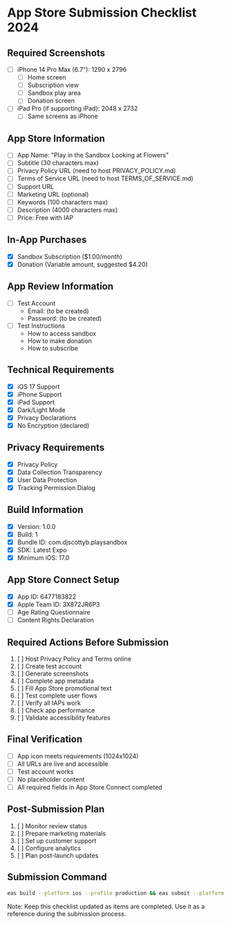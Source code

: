 # App Store Submission Checklist 2024

## Required Screenshots
- [ ] iPhone 14 Pro Max (6.7"): 1290 x 2796
  - [ ] Home screen
  - [ ] Subscription view
  - [ ] Sandbox play area
  - [ ] Donation screen
- [ ] iPad Pro (if supporting iPad): 2048 x 2732
  - [ ] Same screens as iPhone

## App Store Information
- [ ] App Name: "Play in the Sandbox Looking at Flowers"
- [ ] Subtitle (30 characters max)
- [ ] Privacy Policy URL (need to host PRIVACY_POLICY.md)
- [ ] Terms of Service URL (need to host TERMS_OF_SERVICE.md)
- [ ] Support URL
- [ ] Marketing URL (optional)
- [ ] Keywords (100 characters max)
- [ ] Description (4000 characters max)
- [ ] Price: Free with IAP

## In-App Purchases
- [x] Sandbox Subscription ($1.00/month)
- [x] Donation (Variable amount, suggested $4.20)

## App Review Information
- [ ] Test Account
  - Email: (to be created)
  - Password: (to be created)
- [ ] Test Instructions
  - How to access sandbox
  - How to make donation
  - How to subscribe

## Technical Requirements
- [x] iOS 17 Support
- [x] iPhone Support
- [x] iPad Support
- [x] Dark/Light Mode
- [x] Privacy Declarations
- [x] No Encryption (declared)

## Privacy Requirements
- [x] Privacy Policy
- [x] Data Collection Transparency
- [x] User Data Protection
- [x] Tracking Permission Dialog

## Build Information
- [x] Version: 1.0.0
- [x] Build: 1
- [x] Bundle ID: com.djscottyb.playsandbox
- [x] SDK: Latest Expo
- [x] Minimum iOS: 17.0

## App Store Connect Setup
- [x] App ID: 6477183822
- [x] Apple Team ID: 3X872JR6P3
- [ ] Age Rating Questionnaire
- [ ] Content Rights Declaration

## Required Actions Before Submission
1. [ ] Host Privacy Policy and Terms online
2. [ ] Create test account
3. [ ] Generate screenshots
4. [ ] Complete app metadata
5. [ ] Fill App Store promotional text
6. [ ] Test complete user flows
7. [ ] Verify all IAPs work
8. [ ] Check app performance
9. [ ] Validate accessibility features

## Final Verification
- [ ] App icon meets requirements (1024x1024)
- [ ] All URLs are live and accessible
- [ ] Test account works
- [ ] No placeholder content
- [ ] All required fields in App Store Connect completed

## Post-Submission Plan
1. [ ] Monitor review status
2. [ ] Prepare marketing materials
3. [ ] Set up customer support
4. [ ] Configure analytics
5. [ ] Plan post-launch updates

## Submission Command
```bash
eas build --platform ios --profile production && eas submit --platform ios
```

Note: Keep this checklist updated as items are completed. Use it as a reference during the submission process.
